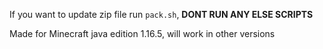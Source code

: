 If you want to update zip file run `pack.sh`, **DONT RUN ANY ELSE SCRIPTS**


Made for Minecraft java edition 1.16.5, will work in other versions
